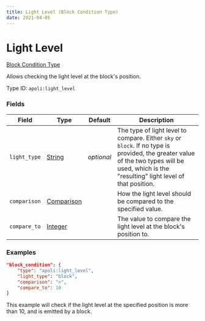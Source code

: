 ```yaml
---
title: Light Level (Block Condition Type)
date: 2021-04-05
---
```


# Light Level

[Block Condition Type](../block_condition_types.md)

Allows checking the light level at the block's position.

Type ID: `apoli:light_level`

### Fields

Field  | Type | Default | Description
-------|------|---------|------------
`light_type` | [String](../data_types/string.md) | _optional_ | The type of light level to compare. Either `sky` or `block`. If no type is provided, the greater value of the two types will be used, which is the "resulting" light level of that position.
`comparison` | [Comparison](../data_types/comparison.md) | | How the light level should be compared to the specified value.
`compare_to` | [Integer](../data_types/integer.md) | | The value to compare the light level at the block's position to.

### Examples

```json
"block_condition": {
    "type": "apoli:light_level",
    "light_type": "block",
    "comparison": ">",
    "compare_to": 10
}
```

This example will check if the light level at the specified position is more than 10, and is emitted by a block.
